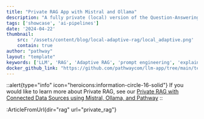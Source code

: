 ```yaml
---
title: "Private RAG App with Mistral and Ollama"
description: "A fully private (local) version of the Question-Answering RAG pipeline using Pathway, Mistral, and Ollama."
tags: ['showcase', 'ai-pipelines']
date: '2024-04-22'
thumbnail: 
    src: '/assets/content/blog/local-adaptive-rag/local_adaptive.png'
    contain: true
author: "pathway"
layout: "template"
keywords: ['LLM', 'RAG', 'Adaptive RAG', 'prompt engineering', 'explainability', 'mistral', 'ollama', 'private rag', 'local rag', 'ollama rag', 'docker', 'yaml']
docker_github_link: "https://github.com/pathwaycom/llm-app/tree/main/templates/private_rag"
---
```


::alert{type="info" icon="heroicons:information-circle-16-solid"}
If you would like to learn more about Private RAG, see our [Private RAG with Connected Data Sources using Mistral, Ollama, and Pathway](/developers/templates/rag/private-rag-ollama-mistral)
::

:ArticleFromUrl{dir="rag" url="private_rag"}
